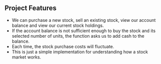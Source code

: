 ## Project Features 
- We can purchase a new stock, sell an existing stock, view our account balance and view our current stock holdings.
- If the account balance is not sufficient enough to buy the stock and its selected number of units, the function asks us to add cash to the balance.
- Each time, the stock purchase costs will fluctuate. 
- This is just a simple implementation for understanding how a stock market works.
